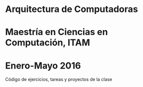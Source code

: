 # Arquitectura de Computadoras
# Maestría en Ciencias en Computación, ITAM
# Enero-Mayo 2016
Código de ejercicios, tareas y proyectos de la clase
